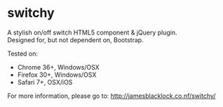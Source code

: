 switchy
=======

A stylish on/off switch HTML5 component &amp; jQuery plugin.  
Designed for, but not dependent on, Bootstrap.

Tested on:  
* Chrome 36+, Windows/OSX
* Firefox 30+, Windows/OSX
* Safari 7+, OSX/iOS

For more information, please go to:
http://jamesblacklock.co.nf/switchy/
